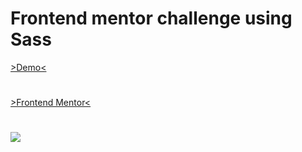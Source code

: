 # Frontend mentor challenge using Sass
[>Demo<](https://chapst1.github.io/frontend-mentor-challengue-news-home-page/)
#
[>Frontend Mentor<](https://www.frontendmentor.io/home)
#
![](https://res.cloudinary.com/dz209s6jk/image/upload/f_auto,q_auto,w_700/Challenges/ydwlkxtdt2ocf5lfr8gf.jpg)
